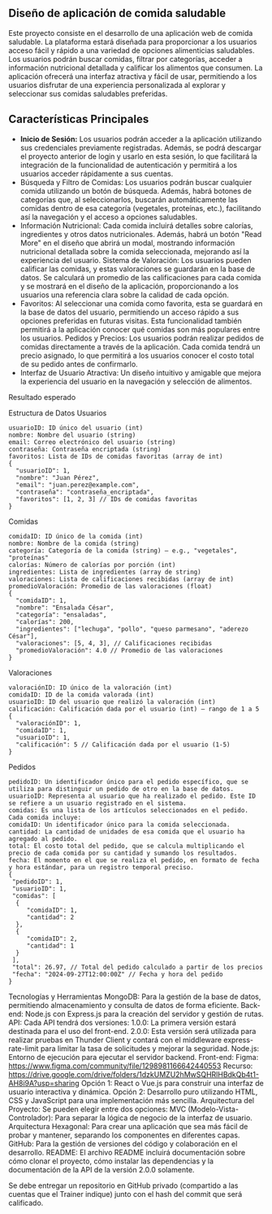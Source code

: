 ## Diseño de aplicación de comida saludable

Este proyecto consiste en el desarrollo de una aplicación web de comida saludable. La plataforma estará diseñada para proporcionar a los usuarios acceso fácil y rápido a una variedad de opciones alimenticias saludables. Los usuarios podrán buscar comidas, filtrar por categorías, acceder a información nutricional detallada y calificar los alimentos que consumen. La aplicación ofrecerá una interfaz atractiva y fácil de usar, permitiendo a los usuarios disfrutar de una experiencia personalizada al explorar y seleccionar sus comidas saludables preferidas.

## Características Principales

* **Inicio de Sesión:** Los usuarios podrán acceder a la aplicación utilizando sus credenciales previamente registradas. Además, se podrá descargar el proyecto anterior de login y usarlo en esta sesión, lo que facilitará la integración de la funcionalidad de autenticación y permitirá a los usuarios acceder rápidamente a sus cuentas.
* Búsqueda y Filtro de Comidas: Los usuarios podrán buscar cualquier comida utilizando un botón de búsqueda. Además, habrá botones de categorías que, al seleccionarlos, buscarán automáticamente las comidas dentro de esa categoría (vegetales, proteínas, etc.), facilitando así la navegación y el acceso a opciones saludables.
* Información Nutricional: Cada comida incluirá detalles sobre calorías, ingredientes y otros datos nutricionales. Además, habrá un botón "Read More" en el diseño que abrirá un modal, mostrando información nutricional detallada sobre la comida seleccionada, mejorando así la experiencia del usuario.
  Sistema de Valoración: Los usuarios pueden calificar las comidas, y estas valoraciones se guardarán en la base de datos. Se calculará un promedio de las calificaciones para cada comida y se mostrará en el diseño de la aplicación, proporcionando a los usuarios una referencia clara sobre la calidad de cada opción.
* Favoritos: Al seleccionar una comida como favorita, esta se guardará en la base de datos del usuario, permitiendo un acceso rápido a sus opciones preferidas en futuras visitas. Esta funcionalidad también permitirá a la aplicación conocer qué comidas son más populares entre los usuarios.
  Pedidos y Precios: Los usuarios podrán realizar pedidos de comidas directamente a través de la aplicación. Cada comida tendrá un precio asignado, lo que permitirá a los usuarios conocer el costo total de su pedido antes de confirmarlo.
* Interfaz de Usuario Atractiva: Un diseño intuitivo y amigable que mejora la experiencia del usuario en la navegación y selección de alimentos.

Resultado esperado

Estructura de Datos
Usuarios

```
usuarioID: ID único del usuario (int)
nombre: Nombre del usuario (string)
email: Correo electrónico del usuario (string)
contraseña: Contraseña encriptada (string)
favoritos: Lista de IDs de comidas favoritas (array de int)
{
  "usuarioID": 1,
  "nombre": "Juan Pérez",
  "email": "juan.perez@example.com",
  "contraseña": "contraseña_encriptada",
  "favoritos": [1, 2, 3] // IDs de comidas favoritas
}
```

Comidas

```
comidaID: ID único de la comida (int)
nombre: Nombre de la comida (string)
categoría: Categoría de la comida (string) — e.g., "vegetales", "proteínas"
calorías: Número de calorías por porción (int)
ingredientes: Lista de ingredientes (array de string)
valoraciones: Lista de calificaciones recibidas (array de int)
promedioValoración: Promedio de las valoraciones (float)
{
  "comidaID": 1,
  "nombre": "Ensalada César",
  "categoría": "ensaladas",
  "calorías": 200,
  "ingredientes": ["lechuga", "pollo", "queso parmesano", "aderezo César"],
  "valoraciones": [5, 4, 3], // Calificaciones recibidas
  "promedioValoración": 4.0 // Promedio de las valoraciones
}
```

Valoraciones

```
valoraciónID: ID único de la valoración (int)
comidaID: ID de la comida valorada (int)
usuarioID: ID del usuario que realizó la valoración (int)
calificación: Calificación dada por el usuario (int) — rango de 1 a 5
{
  "valoraciónID": 1,
  "comidaID": 1,
  "usuarioID": 1,
  "calificación": 5 // Calificación dada por el usuario (1-5)
}
```

Pedidos

```
pedidoID: Un identificador único para el pedido específico, que se utiliza para distinguir un pedido de otro en la base de datos.
usuarioID: Representa al usuario que ha realizado el pedido. Este ID se refiere a un usuario registrado en el sistema.
comidas: Es una lista de los artículos seleccionados en el pedido. Cada comida incluye:
comidaID: Un identificador único para la comida seleccionada.
cantidad: La cantidad de unidades de esa comida que el usuario ha agregado al pedido.
total: El costo total del pedido, que se calcula multiplicando el precio de cada comida por su cantidad y sumando los resultados.
fecha: El momento en el que se realiza el pedido, en formato de fecha y hora estándar, para un registro temporal preciso.
{
 "pedidoID": 1,
 "usuarioID": 1,
 "comidas": [
  {
     "comidaID": 1,
     "cantidad": 2
  },
  {
     "comidaID": 2,
     "cantidad": 1
  }
 ],
 "total": 26.97, // Total del pedido calculado a partir de los precios
 "fecha": "2024-09-27T12:00:00Z" // Fecha y hora del pedido
}
```

Tecnologías y Herramientas
MongoDB: Para la gestión de la base de datos, permitiendo almacenamiento y consulta de datos de forma eficiente.
Back-end: Node.js con Express.js para la creación del servidor y gestión de rutas.
API: Cada API tendrá dos versiones:
1.0.0: La primera versión estará destinada para el uso del front-end.
2.0.0: Esta versión será utilizada para realizar pruebas en Thunder Client y contará con el middleware express-rate-limit para limitar la tasa de solicitudes y mejorar la seguridad.
Node.js: Entorno de ejecución para ejecutar el servidor backend.
Front-end:
Figma: https://www.figma.com/community/file/1298981166642440553
Recurso: https://drive.google.com/drive/folders/1dzkUMZU2hMwSQHRlHBdkQb4t1-AH8i9A?usp=sharing
Opción 1: React o Vue.js para construir una interfaz de usuario interactiva y dinámica.
Opción 2: Desarrollo puro utilizando HTML, CSS y JavaScript para una implementación más sencilla.
Arquitectura del Proyecto: Se pueden elegir entre dos opciones:
MVC (Modelo-Vista-Controlador): Para separar la lógica de negocio de la interfaz de usuario.
Arquitectura Hexagonal: Para crear una aplicación que sea más fácil de probar y mantener, separando los componentes en diferentes capas.
GitHub: Para la gestión de versiones del código y colaboración en el desarrollo.
README: El archivo README incluirá documentación sobre cómo clonar el proyecto, cómo instalar las dependencias y la documentación de la API de la versión 2.0.0 solamente.

Se debe entregar un repositorio en GitHub privado (compartido a las cuentas que el Trainer indique) junto con el hash del commit que será calificado.
